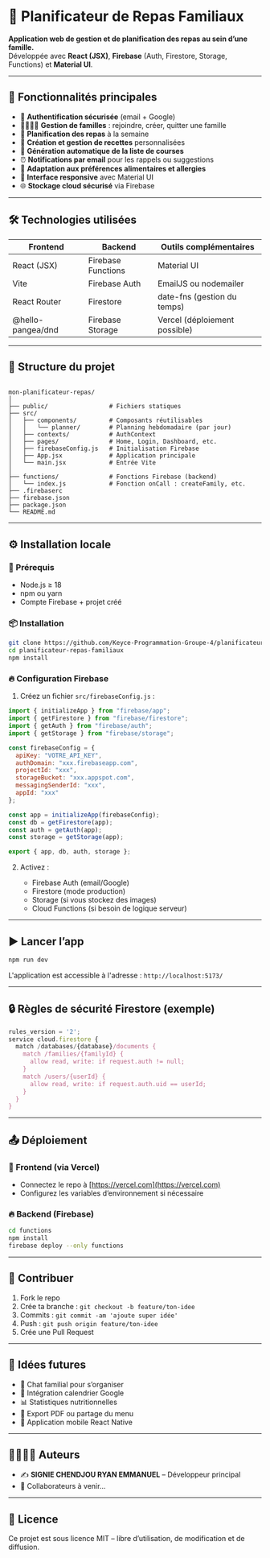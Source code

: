 # 🥘 Planificateur de Repas Familiaux

**Application web de gestion et de planification des repas au sein d’une famille.**  
Développée avec **React (JSX)**, **Firebase** (Auth, Firestore, Storage, Functions) et **Material UI**.

---

## 🚀 Fonctionnalités principales

- 🔐 **Authentification sécurisée** (email + Google)
- 👨‍👩‍👧‍👦 **Gestion de familles** : rejoindre, créer, quitter une famille
- 🧾 **Planification des repas** à la semaine
- 🍲 **Création et gestion de recettes** personnalisées
- 🛒 **Génération automatique de la liste de courses**
- ⏰ **Notifications par email** pour les rappels ou suggestions
- 🧠 **Adaptation aux préférences alimentaires et allergies**
- 📱 **Interface responsive** avec Material UI
- 🌐 **Stockage cloud sécurisé** via Firebase

---

## 🛠️ Technologies utilisées

| Frontend     | Backend            | Outils complémentaires     |
|--------------|--------------------|----------------------------|
| React (JSX)  | Firebase Functions | Material UI                |
| Vite         | Firebase Auth      | EmailJS ou nodemailer      |
| React Router | Firestore          | date-fns (gestion du temps) |
| @hello-pangea/dnd | Firebase Storage   | Vercel (déploiement possible) |

---

## 📁 Structure du projet

```

mon-planificateur-repas/
│
├── public/                 # Fichiers statiques
├── src/
│   ├── components/         # Composants réutilisables
│   │   └── planner/        # Planning hebdomadaire (par jour)
│   ├── contexts/           # AuthContext
│   ├── pages/              # Home, Login, Dashboard, etc.
│   ├── firebaseConfig.js   # Initialisation Firebase
│   ├── App.jsx             # Application principale
│   └── main.jsx            # Entrée Vite
│
├── functions/              # Fonctions Firebase (backend)
│   └── index.js            # Fonction onCall : createFamily, etc.
├── .firebaserc
├── firebase.json
├── package.json
└── README.md

````

---

## ⚙️ Installation locale

### 🔧 Prérequis
- Node.js ≥ 18
- npm ou yarn
- Compte Firebase + projet créé

### 📦 Installation

```bash
git clone https://github.com/Keyce-Programmation-Groupe-4/planificateur-repas-familiaux.git
cd planificateur-repas-familiaux
npm install
````

### 🔥 Configuration Firebase

1. Créez un fichier `src/firebaseConfig.js` :

```js
import { initializeApp } from "firebase/app";
import { getFirestore } from "firebase/firestore";
import { getAuth } from "firebase/auth";
import { getStorage } from "firebase/storage";

const firebaseConfig = {
  apiKey: "VOTRE_API_KEY",
  authDomain: "xxx.firebaseapp.com",
  projectId: "xxx",
  storageBucket: "xxx.appspot.com",
  messagingSenderId: "xxx",
  appId: "xxx"
};

const app = initializeApp(firebaseConfig);
const db = getFirestore(app);
const auth = getAuth(app);
const storage = getStorage(app);

export { app, db, auth, storage };
```

2. Activez :

   * Firebase Auth (email/Google)
   * Firestore (mode production)
   * Storage (si vous stockez des images)
   * Cloud Functions (si besoin de logique serveur)

---

## ▶️ Lancer l’app

```bash
npm run dev
```

L'application est accessible à l'adresse : `http://localhost:5173/`

---

## 🔒 Règles de sécurité Firestore (exemple)

```js
rules_version = '2';
service cloud.firestore {
  match /databases/{database}/documents {
    match /families/{familyId} {
      allow read, write: if request.auth != null;
    }
    match /users/{userId} {
      allow read, write: if request.auth.uid == userId;
    }
  }
}
```

---

## 📤 Déploiement

### 🚀 Frontend (via Vercel)

* Connectez le repo à [https://vercel.com](https://vercel.com)
* Configurez les variables d’environnement si nécessaire

### 🔥 Backend (Firebase)

```bash
cd functions
npm install
firebase deploy --only functions
```

---

## 🤝 Contribuer

1. Fork le repo
2. Crée ta branche : `git checkout -b feature/ton-idee`
3. Commits : `git commit -am 'ajoute super idée'`
4. Push : `git push origin feature/ton-idee`
5. Crée une Pull Request

---

## 🧠 Idées futures

* 💬 Chat familial pour s’organiser
* 📆 Intégration calendrier Google
* 📊 Statistiques nutritionnelles
* 🧾 Export PDF ou partage du menu
* 📱 Application mobile React Native

---

## 👨‍👩‍👧‍👦 Auteurs

* ✍️ **SIGNIE CHENDJOU RYAN EMMANUEL** – Développeur principal
* 🧪 Collaborateurs à venir...

---

## 📄 Licence

Ce projet est sous licence MIT – libre d’utilisation, de modification et de diffusion.
